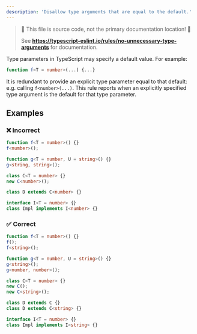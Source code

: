```yaml
---
description: 'Disallow type arguments that are equal to the default.'
---
```


> 🛑 This file is source code, not the primary documentation location! 🛑
>
> See **<https://typescript-eslint.io/rules/no-unnecessary-type-arguments>** for documentation.

Type parameters in TypeScript may specify a default value.
For example:

```ts
function f<T = number>(...) {...}
```

It is redundant to provide an explicit type parameter equal to that default: e.g. calling `f<number>(...)`.
This rule reports when an explicitly specified type argument is the default for that type parameter.

## Examples

<!--tabs-->

### ❌ Incorrect

```ts
function f<T = number>() {}
f<number>();
```

```ts
function g<T = number, U = string>() {}
g<string, string>();
```

```ts
class C<T = number> {}
new C<number>();

class D extends C<number> {}
```

```ts
interface I<T = number> {}
class Impl implements I<number> {}
```

### ✅ Correct

```ts
function f<T = number>() {}
f();
f<string>();
```

```ts
function g<T = number, U = string>() {}
g<string>();
g<number, number>();
```

```ts
class C<T = number> {}
new C();
new C<string>();

class D extends C {}
class D extends C<string> {}
```

```ts
interface I<T = number> {}
class Impl implements I<string> {}
```
